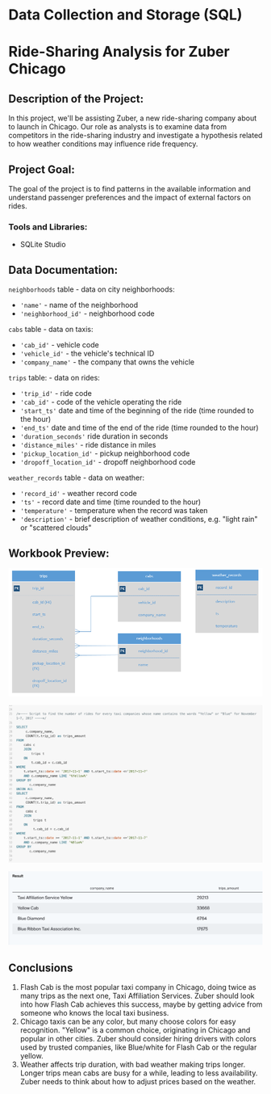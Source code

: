 # Data Collection and Storage (SQL)

# Ride-Sharing Analysis for Zuber Chicago


## Description of the Project:
In this project, we'll be assisting Zuber, a new ride-sharing company about to launch in Chicago. Our role as analysts is to examine data from competitors in the ride-sharing industry and investigate a hypothesis related to how weather conditions may influence ride frequency.

## Project Goal:
The goal of the project is to find patterns in the available information and understand passenger preferences and the impact of external factors on rides.

### Tools and Libraries:
-	SQLite Studio

## Data Documentation:

`neighborhoods` table - data on city neighborhoods:
- `'name'` -  name of the neighborhood
- `'neighborhood_id'` -  neighborhood code

`cabs` table - data on taxis:
- `'cab_id'` - vehicle code
- `'vehicle_id'` - the vehicle's technical ID
- `'company_name'` - the company that owns the vehicle

`trips` table: - data on rides:
- `'trip_id'` - ride code
- `'cab_id'` - code of the vehicle operating the ride
- `'start_ts'` date and time of the beginning of the ride (time rounded to the hour)
- `'end_ts'` date and time of the end of the ride (time rounded to the hour)
- `'duration_seconds'` ride duration in seconds
- `'distance_miles'` - ride distance in miles
- `'pickup_location_id'` -  pickup neighborhood code
- `'dropoff_location_id'` -  dropoff neighborhood code

`weather_records` table - data on weather:
- `'record_id'` - weather record code
- `'ts'` - record date and time (time rounded to the hour)
- `'temperature'` - temperature when the record was taken
- `'description'` - brief description of weather conditions, e.g. "light rain" or "scattered clouds"

## Workbook Preview:
![Rideshare Analysis](https://github.com/Kseniya-G/TripleTen_Projects/blob/main/SQL%20-%20Rideshare%20Analysis/Pics/1.png)

![Rideshare Analysis](https://github.com/Kseniya-G/TripleTen_Projects/blob/main/SQL%20-%20Rideshare%20Analysis/Pics/2.png)

![Rideshare Analysis](https://github.com/Kseniya-G/TripleTen_Projects/blob/main/SQL%20-%20Rideshare%20Analysis/Pics/3.png)

## Conclusions
1. Flash Cab is the most popular taxi company in Chicago, doing twice as many trips as the next one, Taxi Affiliation Services. Zuber should look into how Flash Cab achieves this success, maybe by getting advice from someone who knows the local taxi business. 
2. Chicago taxis can be any color, but many choose colors for easy recognition. "Yellow" is a common choice, originating in Chicago and popular in other cities. Zuber should consider hiring drivers with colors used by trusted companies, like Blue/white for Flash Cab or the regular yellow.
3. Weather affects trip duration, with bad weather making trips longer. Longer trips mean cabs are busy for a while, leading to less availability. Zuber needs to think about how to adjust prices based on the weather.
